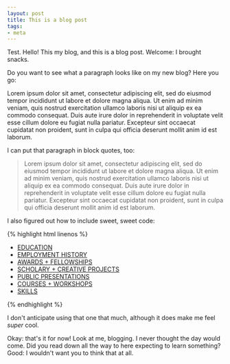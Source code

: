 ```yaml
---
layout: post
title: This is a blog post
tags: 
- meta
---
```


Test. Hello! This my blog, and this is a blog post. Welcome: I brought snacks.

<!-- more -->

Do you want to see what a paragraph looks like on my new blog? Here you go:

Lorem ipsum dolor sit amet, consectetur adipiscing elit, sed do eiusmod tempor incididunt ut labore et dolore magna aliqua. Ut enim ad minim veniam, quis nostrud exercitation ullamco laboris nisi ut aliquip ex ea commodo consequat. Duis aute irure dolor in reprehenderit in voluptate velit esse cillum dolore eu fugiat nulla pariatur. Excepteur sint occaecat cupidatat non proident, sunt in culpa qui officia deserunt mollit anim id est laborum.

I can put that paragraph in block quotes, too: 

> Lorem ipsum dolor sit amet, consectetur adipiscing elit, sed do eiusmod tempor incididunt ut labore et dolore magna aliqua. Ut enim ad minim veniam, quis nostrud exercitation ullamco laboris nisi ut aliquip ex ea commodo consequat. Duis aute irure dolor in reprehenderit in voluptate velit esse cillum dolore eu fugiat nulla pariatur. Excepteur sint occaecat cupidatat non proident, sunt in culpa qui officia deserunt mollit anim id est laborum.

I also figured out how to include sweet, sweet code: 

{% highlight html linenos %}
<div class="tabsWrapper clear" id="t0">
<ul class="tabs">
    <li>
        <a href="#t1">EDUCATION</a></li>
    <li>
        <a href="#t2">EMPLOYMENT HISTORY</a></li>
    <li>
        <a href="#t3">AWARDS + FELLOWSHIPS</a></li>
    <li>
        <a href="#t4">SCHOLARY + CREATIVE PROJECTS</a></li>
    <li>
        <a href="#t5">PUBLIC PRESENTATIONS</a></li>
    <li>
        <a href="#t6">COURSES + WORKSHOPS</a></li>
    <li>
        <a href="#t7">SKILLS</a></li>
</ul>
</div>
{% endhighlight %}

I don't anticipate using that one that much, although it does make me feel *super* cool. 

Okay: that's it for now! Look at me, blogging. I never thought the day would come. Did you read down all the way to here expecting to learn something? Good: I wouldn't want you to think that at all.